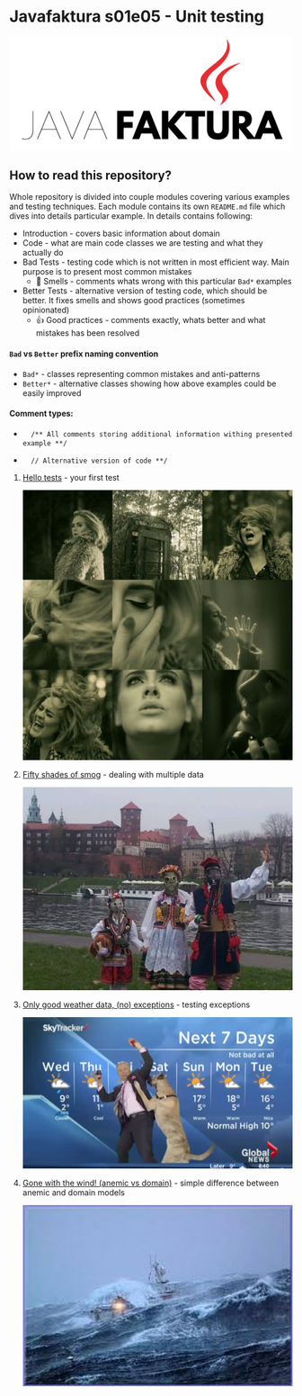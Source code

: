 ﻿# Javafaktura s01e05 - Unit testing

![.images/javafaktura.png](.images/javafaktura.png)

## How to read this repository?

Whole repository is divided into couple modules covering various examples and testing techniques.
Each module contains its own `README.md` file which dives into details particular example. In details contains following:
* Introduction - covers basic information about domain
* Code - what are main code classes we are testing and what they actually do
* Bad Tests - testing code which is not written in most efficient way. Main purpose is to present most common mistakes
    * :hankey: Smells - comments whats wrong with this particular `Bad*` examples
* Better Tests - alternative version of testing code, which should be better. It fixes smells and shows good practices (sometimes opinionated)
    * :+1: Good practices -  comments exactly, whats better and what mistakes has been resolved

#### `Bad` vs `Better` prefix naming convention
* `Bad*` - classes representing common mistakes and anti-patterns
* `Better*` - alternative classes showing how above examples could be easily improved

#### Comment types:
* ```
    /** All comments storing additional information withing presented example **/
  ```

* ```
    // Alternative version of code **/
  ```

01. [Hello tests](01/README.md) - your first test

    ![.images/01.jpg](.images/01.jpg)

02. [Fifty shades of smog](02/README.md) - dealing with multiple data

    ![.images/02.jpg](.images/02.jpg)

03. [Only good weather data, (no) exceptions](03/README.md) - testing exceptions

    ![.images/03.png](.images/03.png)

03. [Gone with the wind! (anemic vs domain)](04/README.md) - simple difference between anemic and domain models

    ![.images/04.jpg](.images/04.jpg)